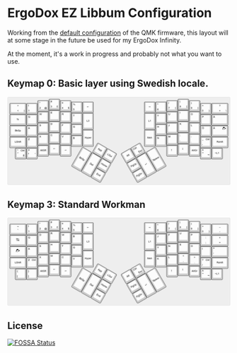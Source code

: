 # ErgoDox EZ Libbum Configuration

Working from the [default configuration](http://qmk.fm/keyboards/ergodox/keymaps/default/) of the QMK firmware, this layout will at some stage in the future be used for my ErgoDox Infinity.

At the moment, it's a work in progress and probably not what you want to use.


## Keymap 0: Basic layer using Swedish locale.

![Layer 0](layer0.png)

## Keymap 3: Standard Workman

![Layer 3](layer3.png)


## License
[![FOSSA Status](https://app.fossa.io/api/projects/git%2Bgithub.com%2FLibbum%2FErgoDox-Libbum.svg?type=large)](https://app.fossa.io/projects/git%2Bgithub.com%2FLibbum%2FErgoDox-Libbum?ref=badge_large)
